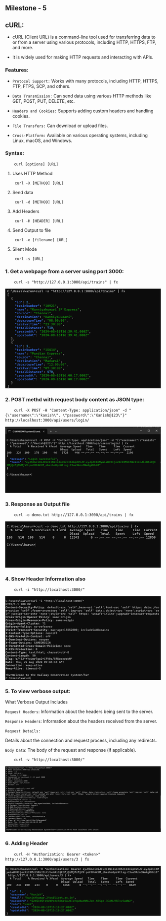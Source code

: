 ## Milestone - 5

## cURL:

- cURL (Client URL) is a command-line tool used for transferring data to or from a server using various protocols, including HTTP, HTTPS, FTP, and more. 

- It is widely used for making HTTP requests and interacting with APIs.


### Features:

- `Protocol Support:`
    Works with many protocols, including HTTP, HTTPS, FTP, FTPS, SCP, and others.

- `Data Transmission:` 
    Can send data using various HTTP methods like GET, POST, PUT, DELETE, etc.

- `Headers and Cookies:` 
    Supports adding custom headers and handling cookies.

- `File Transfers:` Can download or upload files.

- `Cross-Platform:`
     Available on various operating systems, including Linux, macOS, and Windows.


### Syntax:

        curl [options] [URL]


1. Uses HTTP Method 

        curl -X [METHOD] [URL]


2. Send data
        
        curl -d [METHOD] [URL]

3. Add Headers 

        curl -H [HEADER] [URL]


4. Send Output to file

        curl -o [filename] [URL]

5. Silent Mode

        curl -s [URL]


### 1. Get a webpage from a server using port 3000:

        curl -s "http://127.0.0.1:3000/api/trains" | fx

![alt text](image.png)


### 2. POST methd with request body content as JSON type:

        curl -X POST -H "Content-Type: application/json" -d "{\"username\":\"kanish\", \"password\":\"Kanish@123\"}" http://localhost:3000/api/users/login/


![alt text](image-1.png)

### 3. Response as Output file

        curl -o demo.txt http://127.0.0.1:3000/api/trains | fx

![alt text](image-2.png)

### 4. Show Header Information also

        curl -i "http://localhost:3000/"

![alt text](image-3.png)

### 5. To view verbose output:

What Verbose Output Includes

`Request Headers`: Information about the headers being sent to the server.

`Response Headers`: Information about the headers received from the server.

`Request Details:`

Details about the connection and request process, including any redirects.

`Body Data`: The body of the request and response (if applicable).


        curl -v "http://localhost:3000/"

![alt text](image-4.png)

### 6. Adding Header

        curl -H "Authorization: Bearer <token>" http://127.0.0.1:3000/api/users/3 | fx

![alt text](image-5.png)

